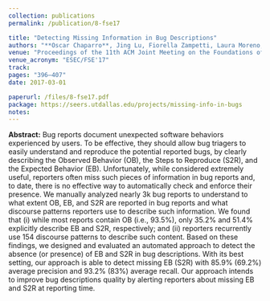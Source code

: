 ```yaml
---
collection: publications
permalink: /publication/8-fse17

title: "Detecting Missing Information in Bug Descriptions"
authors: "**Oscar Chaparro**, Jing Lu, Fiorella Zampetti, Laura Moreno, Massimiliano Di Penta, Andrian Marcus, Gabriele Bavota, and Vincent Ng"
venue: "Proceedings of the 11th ACM Joint Meeting on the Foundations of Software Engineering"
venue_acronym: "ESEC/FSE'17"
track: 
pages: "396–407"
date: 2017-03-01

paperurl: /files/8-fse17.pdf
package: https://seers.utdallas.edu/projects/missing-info-in-bugs
notes:
---
```


**Abstract:** Bug reports document unexpected software behaviors experienced by users. To be effective, they should allow bug triagers to easily understand and reproduce the potential reported bugs, by clearly describing the Observed Behavior (OB), the Steps to Reproduce (S2R), and the Expected Behavior (EB). Unfortunately, while considered extremely useful, reporters often miss such pieces of information in bug reports and, to date, there is no effective way to automatically check and enforce their presence. We manually analyzed nearly 3k bug reports to understand to what extent OB, EB, and S2R are reported in bug reports and what discourse patterns reporters use to describe such information. We found that (i) while most reports contain OB (i.e., 93.5%), only 35.2% and 51.4% explicitly describe EB and S2R, respectively; and (ii) reporters recurrently use 154 discourse patterns to describe such content. Based on these findings, we designed and evaluated an automated approach to detect the absence (or presence) of EB and S2R in bug descriptions. With its best setting, our approach is able to detect missing EB (S2R) with 85.9% (69.2%) average precision and 93.2% (83%) average recall. Our approach intends to improve bug descriptions quality by alerting reporters about missing EB and S2R at reporting time.